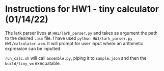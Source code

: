 # Instructions for HW1 - tiny calculator (01/14/22)

The lark parser lives at `HW1/lark_parser.py` and takes as argument the path to the desired `.asm` file. I have used `python HW1/lark_parser.py HW1/calculator.asm`. It will prompt for user input where an arithmetic expression can be inputted

`run_calc.sh` will call `assemble.py`, piping it to `sample.json` and then the `build/tiny_vm` execuatable. 
